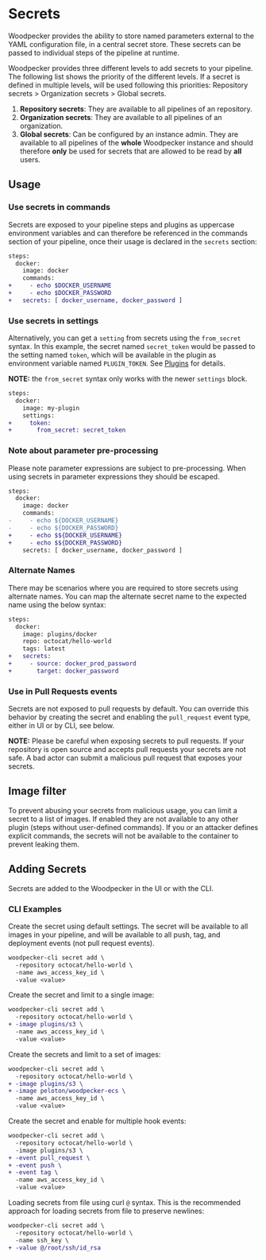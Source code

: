 # Secrets

Woodpecker provides the ability to store named parameters external to the YAML configuration file, in a central secret store. These secrets can be passed to individual steps of the pipeline at runtime.

Woodpecker provides three different levels to add secrets to your pipeline. The following list shows the priority of the different levels. If a secret is defined in multiple levels, will be used following this priorities: Repository secrets > Organization secrets > Global secrets.

1. **Repository secrets**: They are available to all pipelines of an repository.
2. **Organization secrets**: They are available to all pipelines of an organization.
3. **Global secrets**: Can be configured by an instance admin.
   They are available to all pipelines of the **whole** Woodpecker instance and should therefore **only** be used for secrets that are allowed to be read by **all** users.

## Usage

### Use secrets in commands

Secrets are exposed to your pipeline steps and plugins as uppercase environment variables and can therefore be referenced in the commands section of your pipeline,
once their usage is declared in the `secrets` section:

```diff
steps:
  docker:
    image: docker
    commands:
+     - echo $DOCKER_USERNAME
+     - echo $DOCKER_PASSWORD
+   secrets: [ docker_username, docker_password ]
```

### Use secrets in settings

Alternatively, you can get a `setting` from secrets using the `from_secret` syntax.
In this example, the secret named `secret_token` would be passed to the setting named `token`, which will be available in the plugin as environment variable named `PLUGIN_TOKEN`. See [Plugins](./plugins/sample-plugin#write-the-logic) for details.

**NOTE:** the `from_secret` syntax only works with the newer `settings` block.

```diff
steps:
  docker:
    image: my-plugin
    settings:
+     token:
+       from_secret: secret_token
```

### Note about parameter pre-processing

Please note parameter expressions are subject to pre-processing. When using secrets in parameter expressions they should be escaped.

```diff
steps:
  docker:
    image: docker
    commands:
-     - echo ${DOCKER_USERNAME}
-     - echo ${DOCKER_PASSWORD}
+     - echo $${DOCKER_USERNAME}
+     - echo $${DOCKER_PASSWORD}
    secrets: [ docker_username, docker_password ]
```

### Alternate Names

There may be scenarios where you are required to store secrets using alternate names. You can map the alternate secret name to the expected name using the below syntax:

```diff
steps:
  docker:
    image: plugins/docker
    repo: octocat/hello-world
    tags: latest
+   secrets:
+     - source: docker_prod_password
+       target: docker_password
```


### Use in Pull Requests events

Secrets are not exposed to pull requests by default. You can override this behavior by creating the secret and enabling the `pull_request` event type, either in UI or by CLI, see below.

**NOTE:** Please be careful when exposing secrets to pull requests. If your repository is open source and accepts pull requests your secrets are not safe. A bad actor can submit a malicious pull request that exposes your secrets.

## Image filter

To prevent abusing your secrets from malicious usage, you can limit a secret to a list of images. If enabled they are not available to any other plugin (steps without user-defined commands). If you or an attacker defines explicit commands, the secrets will not be available to the container to prevent leaking them.

## Adding Secrets

Secrets are added to the Woodpecker in the UI or with the CLI.

### CLI Examples

Create the secret using default settings. The secret will be available to all images in your pipeline, and will be available to all push, tag, and deployment events (not pull request events).

```diff
woodpecker-cli secret add \
  -repository octocat/hello-world \
  -name aws_access_key_id \
  -value <value>
```

Create the secret and limit to a single image:

```diff
woodpecker-cli secret add \
  -repository octocat/hello-world \
+ -image plugins/s3 \
  -name aws_access_key_id \
  -value <value>
```

Create the secrets and limit to a set of images:

```diff
woodpecker-cli secret add \
  -repository octocat/hello-world \
+ -image plugins/s3 \
+ -image peloton/woodpecker-ecs \
  -name aws_access_key_id \
  -value <value>
```

Create the secret and enable for multiple hook events:

```diff
woodpecker-cli secret add \
  -repository octocat/hello-world \
  -image plugins/s3 \
+ -event pull_request \
+ -event push \
+ -event tag \
  -name aws_access_key_id \
  -value <value>
```

Loading secrets from file using curl `@` syntax. This is the recommended approach for loading secrets from file to preserve newlines:

```diff
woodpecker-cli secret add \
  -repository octocat/hello-world \
  -name ssh_key \
+ -value @/root/ssh/id_rsa
```
